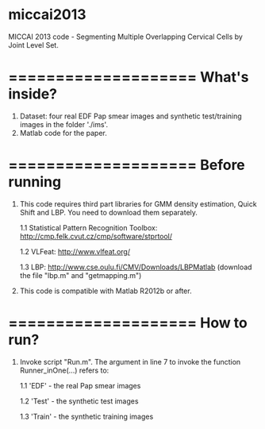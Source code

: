 miccai2013
==========

MICCAI 2013 code - Segmenting Multiple Overlapping Cervical Cells by Joint Level Set.


====================
   What's inside?
====================
1. Dataset: four real EDF Pap smear images and synthetic test/training images in the folder './ims'.
2. Matlab code for the paper.

====================
   Before running
====================
1. This code requires third part libraries for GMM density estimation, Quick Shift and LBP. You need to download them separately.
    
   1.1 Statistical Pattern Recognition Toolbox: http://cmp.felk.cvut.cz/cmp/software/stprtool/

   1.2 VLFeat: http://www.vlfeat.org/
   
   1.3 LBP: http://www.cse.oulu.fi/CMV/Downloads/LBPMatlab (download the file "lbp.m" and "getmapping.m")
    
2. This code is compatible with Matlab R2012b or after.

====================
   How to run?
====================
1. Invoke script "Run.m". The argument in line 7 to invoke the function Runner_inOne(...) refers to:

    1.1 'EDF' - the real Pap smear images
    
    1.2 'Test' - the synthetic test images
    
    1.3 'Train' - the synthetic training images
